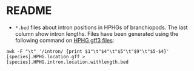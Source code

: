 # README
  - <code>*.bed</code> files about intron positions in HPHGs of branchiopods. The last column show intron lengths. Files have been generated using the following command on [HPHG gff3 files](https://github.com/filonico/branchiopoda_Hox_ParaHox/tree/main/07_HPHG_gffs):

```
awk -F "\t" '/intron/ {print $1"\t"$4"\t"$5"\t"$9"\t"$5-$4}' [species].HPHG.location.gff > [species].HPHG.intron.location.withlength.bed
```
